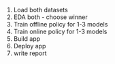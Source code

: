 1. Load both datasets
2. EDA both - choose winner
3. Train offline policy for 1-3 models
4. Train online policy for 1-3 models
5. Build app
6. Deploy app
7. write report